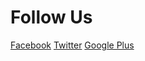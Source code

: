 # Follow Us
<a href="https://www.facebook.com/ShrimpingIt">Facebook</a>
<a href="https://twitter.com/shrimpingit">Twitter</a>
<a href="https://plus.google.com/108771917679899034526">Google Plus</a>
